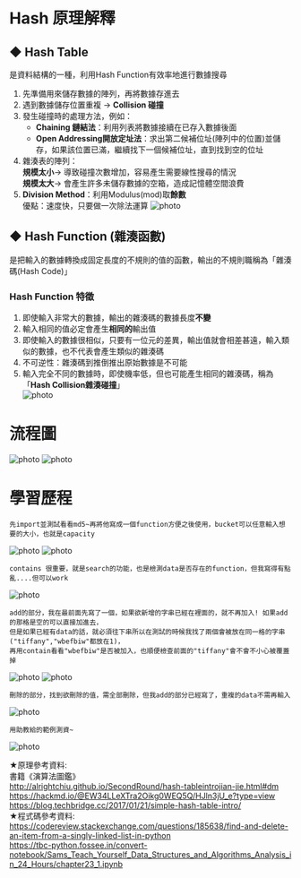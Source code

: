 # Hash 原理解釋
## ◆ Hash Table
 是資料結構的一種，利用Hash Function有效率地進行數據搜尋
  1. 先準備用來儲存數據的陣列，再將數據存進去
  2. 遇到數據儲存位置重複 → **Collision 碰撞**                   
  3. 發生碰撞時的處理方法，例如：
     * **Chaining 鏈結法**：利用列表將數據接續在已存入數據後面    
     * **Open Addressing開放定址法**：求出第二候補位址(陣列中的位置)並儲存，如果該位置已滿，繼續找下一個候補位址，直到找到空的位址
  4. 雜湊表的陣列：              
     **規模太小**→ 導致碰撞次數增加，容易產生需要線性搜尋的情況                   
     **規模太大**→ 會產生許多未儲存數據的空箱，造成記憶體空間浪費
  5. **Division Method**：利用Modulus(mod)取**餘數**                   
    優點：速度快，只要做一次除法運算
     ![photo](https://github.com/stopraining/LearningNote/blob/master/pic/hash2.JPG)
     
## ◆ Hash Function (雜湊函數)
 是把輸入的數據轉換成固定長度的不規則的值的函數，輸出的不規則職稱為「雜湊碼(Hash Code)」
### Hash Function 特徵
  1. 即使輸入非常大的數據，輸出的雜湊碼的數據長度**不變**                    
  2. 輸入相同的值必定會產生**相同的**輸出值               
  3. 即使輸入的數據很相似，只要有一位元的差異，輸出值就會相差甚遠，輸入類似的數據，也不代表會產生類似的雜湊碼                         
  4. 不可逆性：雜湊碼到推倒推出原始數據是不可能                    
  5. 輸入完全不同的數據時，即使機率低，但也可能產生相同的雜湊碼，稱為「**Hash Collision雜湊碰撞**」  
     ![photo](https://github.com/stopraining/LearningNote/blob/master/pic/hash3.JPG)
   
# 流程圖
![photo](https://github.com/stopraining/LearningNote/blob/master/pic/hash13.jpg)
![photo](https://github.com/stopraining/LearningNote/blob/master/pic/hash14.jpg)
# 學習歷程

    先import並測試看看md5~再將他寫成一個function方便之後使用，bucket可以任意輸入想要的大小，也就是capacity

![photo](https://github.com/stopraining/LearningNote/blob/master/pic/hash4.jpg)
![photo](https://github.com/stopraining/LearningNote/blob/master/pic/hash6.jpg)

    contains 很重要，就是search的功能，也是檢測data是否存在的function，但我寫得有點亂....但可以work

![photo](https://github.com/stopraining/LearningNote/blob/master/pic/hash8.jpg)
    
    add的部分，我在最前面先寫了一個，如果欲新增的字串已經在裡面的，就不再加入! 如果add的那格是空的可以直接加進去，
    但是如果已經有data的話，就必須往下串所以在測試的時候我找了兩個會被放在同一格的字串("tiffany","wbefbiw"都放在1)，
    再用contain看看"wbefbiw"是否被加入，也順便檢查前面的"tiffany"會不會不小心被覆蓋掉
  
![photo](https://github.com/stopraining/LearningNote/blob/master/pic/hash7.jpg)
![photo](https://github.com/stopraining/LearningNote/blob/master/pic/hash11.jpg)

    刪除的部分，找到欲刪除的值，需全部刪除，但我add的部分已經寫了，重複的data不需再輸入

![photo](https://github.com/stopraining/LearningNote/blob/master/pic/hash9.jpg)

    用助教給的範例測資~
    
![photo](https://github.com/stopraining/LearningNote/blob/master/pic/hash12.jpg)


      





★原理參考資料:          
書籍《演算法圖鑑》                   
http://alrightchiu.github.io/SecondRound/hash-tableintrojian-jie.html#dm              
https://hackmd.io/@EW34LLeXTra2Oikg0WEQ5Q/HJln3jU_e?type=view                 
https://blog.techbridge.cc/2017/01/21/simple-hash-table-intro/                                                                  
★程式碼參考資料:          
https://codereview.stackexchange.com/questions/185638/find-and-delete-an-item-from-a-singly-linked-list-in-python              
https://tbc-python.fossee.in/convert-notebook/Sams_Teach_Yourself_Data_Structures_and_Algorithms_Analysis_in_24_Hours/chapter23_1.ipynb
